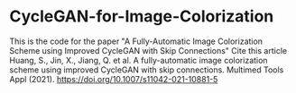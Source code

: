 # CycleGAN-for-Image-Colorization
This is the code for the paper "A Fully-Automatic Image Colorization Scheme using Improved CycleGAN with Skip Connections" Cite this article Huang, S., Jin, X., Jiang, Q. et al. A fully-automatic image colorization scheme using improved CycleGAN with skip connections. Multimed Tools Appl (2021). https://doi.org/10.1007/s11042-021-10881-5
